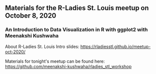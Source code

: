 ## Materials for the R-Ladies St. Louis meetup on October 8, 2020

### An Introduction to Data Visualization in R with ggplot2 with Meenakshi Kushwaha

About R-Ladies St. Louis Intro slides: https://rladiesstl.github.io/meetup-oct-2020/

Materials for tonight's meetup can be found here: https://github.com/meenakshi-kushwaha/rladies_stl_workshop

